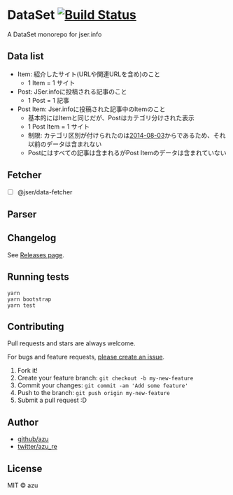 # DataSet [![Build Status](https://travis-ci.org/jser/dataset.svg?branch=master)](https://travis-ci.org/jser/dataset)


A DataSet monorepo for jser.info

## Data list

- Item: 紹介したサイト(URLや関連URLを含め)のこと
    - 1 Item = 1 サイト
- Post: JSer.infoに投稿される記事のこと
    - 1 Post = 1 記事
- Post Item: Jser.infoに投稿された記事中のItemのこと
    - 基本的にはItemと同じだが、Postはカテゴリ分けされた表示
    - 1 Post Item = 1 サイト
    - 制限: カテゴリ区別が付けられたのは[2014-08-03](https://jser.info/2014/08/03/renewal/)からであるため、それ以前のデータは含まれない
    - Postにはすべての記事は含まれるがPost Itemのデータは含まれていない

## Fetcher

- [ ] @jser/data-fetcher

## Parser

## Changelog

See [Releases page](https://github.com/jser/dataset/releases).

## Running tests

    yarn
    yarn bootstrap
    yarn test

## Contributing

Pull requests and stars are always welcome.

For bugs and feature requests, [please create an issue](https://github.com/jser/dataset/issues).

1. Fork it!
2. Create your feature branch: `git checkout -b my-new-feature`
3. Commit your changes: `git commit -am 'Add some feature'`
4. Push to the branch: `git push origin my-new-feature`
5. Submit a pull request :D

## Author

- [github/azu](https://github.com/azu)
- [twitter/azu_re](https://twitter.com/azu_re)

## License

MIT © azu
